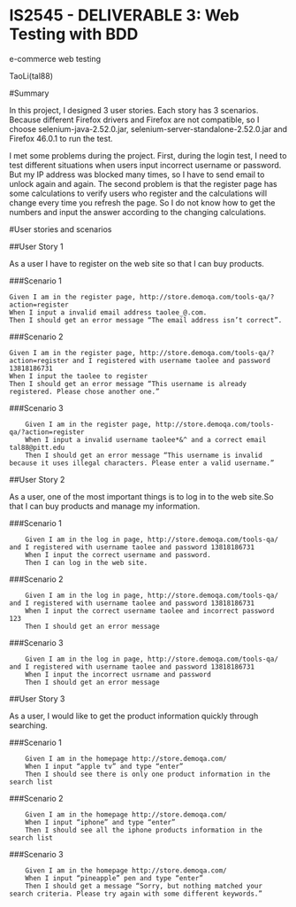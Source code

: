 IS2545 - DELIVERABLE 3: Web Testing with BDD
==
e-commerce web testing

TaoLi(tal88)

#Summary


In this project, I designed 3 user stories. Each story has 3 scenarios. Because different Firefox drivers and Firefox are not compatible, so I choose selenium-java-2.52.0.jar, selenium-server-standalone-2.52.0.jar and Firefox 46.0.1 to run the test.

I met some problems during the project. First, during the login test, I need to test different situations when users input incorrect username or password. But my IP address was blocked many times, so I have to send email to unlock again and again. The second problem is that the register page has some calculations to verify users who register and the calculations will change every time you refresh the page. So I do not know how to get the numbers and input the answer according to the changing calculations.

#User stories and scenarios

##User Story 1

As a user I have to register on the web site so that I can buy products.

###Scenario 1

    Given I am in the register page, http://store.demoqa.com/tools-qa/?action=register
    When I input a invalid email address taolee_@.com.
    Then I should get an error message “The email address isn’t correct”.


###Scenario 2

    Given I am in the register page, http://store.demoqa.com/tools-qa/?action=register and I registered with username taolee and password 13818186731
    When I input the taolee to register
    Then I should get an error message “This username is already registered. Please chose another one.”

###Scenario 3

        Given I am in the register page, http://store.demoqa.com/tools-qa/?action=register
        When I input a invalid username taolee*&^ and a correct email tal88@pitt.edu
        Then I should get an error message “This username is invalid because it uses illegal characters. Please enter a valid username.” 


##User Story 2

As a user, one of the most important things is to log in to the web site.So that I can buy products and manage my information.

###Scenario 1

        Given I am in the log in page, http://store.demoqa.com/tools-qa/ and I registered with username taolee and password 13818186731
        When I input the correct username and password.
        Then I can log in the web site.

###Scenario 2

        Given I am in the log in page, http://store.demoqa.com/tools-qa/ and I registered with username taolee and password 13818186731
        When I input the correct username taolee and incorrect password 123
        Then I should get an error message


###Scenario 3

        Given I am in the log in page, http://store.demoqa.com/tools-qa/ and I registered with username taolee and password 13818186731
        When I input the incorrect usrname and password
        Then I should get an error message


##User Story 3

As a user, I would like to get the product information quickly through searching.

###Scenario 1

        Given I am in the homepage http://store.demoqa.com/
        When I input “apple tv” and type “enter”
        Then I should see there is only one product information in the search list


###Scenario 2

        Given I am in the homepage http://store.demoqa.com/
        When I input “iphone” and type “enter”
        Then I should see all the iphone products information in the search list


###Scenario 3

        Given I am in the homepage http://store.demoqa.com/
        When I input “pineapple” pen and type “enter”
        Then I should get a message “Sorry, but nothing matched your search criteria. Please try again with some different keywords.”


